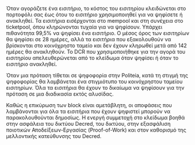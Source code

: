 Όταν αγοράζετε ένα εισιτήριο, το κόστος του εισιτηρίου κλειδώνεται στο πορτοφόλι σας έως ότου το εισιτήριο χρησιμοποιηθεί για να ψηφίσετε ή ανακληθεί. Τα εισιτήρια εισέρχονται στο mempool και στη συνέχεια στο ticketpool, όπου κληρώνονται τυχαία για να ψηφίσουν. Υπάρχει πιθανότητα 99,5% να ψηφίσει ένα εισιτήριο. Ο μέσος όρος των εισιτηρίων θα ψηφίσει σε 28 ημέρες, αλλά τα εισιτήρια που εξακολουθούν να βρίσκονται στο κοινόχρηστο ταμείο και δεν έχουν κληρωθεί μετά από 142 ημέρες θα ανακληθούν. Το DCR που χρησιμοποιήθηκε για την αγορά του εισιτηρίου απελευθερώνεται από το κλείδωμα όταν ψηφίσει ή όταν το εισιτήριο ανακληθεί.

Όταν μια πρόταση τίθεται σε ψηφοφορία στην Politeia, κατά τη στιγμή της ψηφοφορίας θα λαμβάνεται ένα στιγμιότυπο του κοινόχρηστου ταμείου εισιτηρίων. Όλα τα εισιτήρια θα έχουν το δικαίωμα να ψηφίσουν για την πρόταση σε μια διαδικασία εκτός αλυσίδας.

Καθώς η επικύρωση των block είναι αμετάβλητη, οι αποφάσεις που λαμβάνονται για όλα τα εισιτήρια που έχουν ψηφιστεί μπορούν να παρακολουθούνται δημοσίως. Η ενεργή συμμετοχή στο κλείδωμα βοηθά στην ασφάλεια του δικτύου Decred, του δικτύου, στην εξασφάλιση ποιοτικών Αποδείξεων-Εργασίας (Proof-of-Work) και στον καθορισμό της μελλοντικής κατεύθυνσης του Decred.